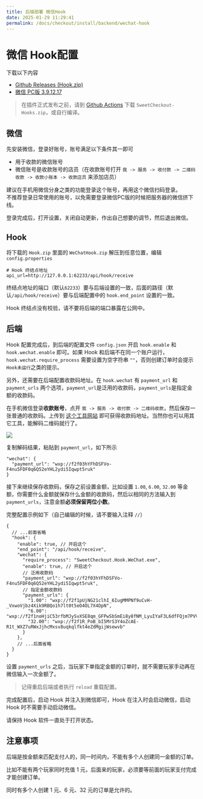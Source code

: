 ```yaml
---
title: 后端部署 微信Hook
date: 2025-01-29 11:29:41
permalink: /docs/checkout/install/backend/wechat-hook
---
```


# 微信 Hook配置

下载以下内容
+ [Github Releases (Hook.zip)](https://github.com/MrXiaoM/SweetCheckout/releases)
+ [微信 PC版 3.9.12.17](https://github.com/tom-snow/wechat-windows-versions/releases/download/v3.9.12.17/WeChatSetup-3.9.12.17.exe)

> 在插件正式发布之前，请到 [Github Actions](https://github.com/MrXiaoM/SweetCheckout/actions/workflows/build.yml) 下载 `SweetCheckout-Hooks.zip`，或自行编译。

## 微信

先安装微信，登录好账号，账号满足以下条件其一即可
+ 用于收款的微信账号
+ 微信账号是收款账号的店员（在收款账号打开 `我 -> 服务 -> 收付款 -> 二维码收款 -> 收款小账本 -> 收款店员` 来添加店员）

建议在手机用微信分身之类的功能登录这个账号，再用这个微信扫码登录。  
不推荐登录日常使用的账号，以免需要登录微信PC版的时候把服务器的微信挤下线。

登录完成后，打开设置，关闭自动更新，作出自己想要的调节，然后退出微信。

## Hook

将下载的 `Hook.zip` 里面的 `WeChatHook.zip` 解压到任意位置，编辑 `config.properties`
```properties
# Hook 终结点地址
api_url=http://127.0.0.1:62233/api/hook/receive
```
终结点地址的端口（默认`62233`）要与后端设置的一致，后面的路径（默认`/api/hook/receive`）要与后端配置中的 `hook.end_point` 设置的一致。

Hook 终结点没有校验，请不要将后端的端口暴露在公网中。

## 后端

Hook 配置完成后，到后端的配置文件 `config.json` 开启 `hook.enable` 和 `hook.wechat.enable` 即可。如果 Hook 和后端不在同一个账户运行，`hook.wechat.require_process` 需要设置为空字符串 `""`，否则创建订单时会提示`Hook未运行`之类的提示。

另外，还需要在后端配置收款码地址。在 `hook.wechat` 有 `payment_url` 和 `payment_urls` 两个选项，`payment_url`是泛用的收款码，`payment_urls`是指定金额的收款码。

在手机微信登录**收款账号**，点开 `我 -> 服务 -> 收付款 -> 二维码收款`，然后保存一张普通的收款码。上传到 [这个工具网站](https://cli.im/deqr/) 即可获得收款码地址。当然你也可以用其它工具，能解码二维码就行了。

![](https://pic1.imgdb.cn/item/67b04a6ed0e0a243d4ff9528.png)

复制解码结果，粘贴到 `payment_url`，如下所示
```json5
"wechat": {
  "payment_url": "wxp://f2f03hYFhDSFVo-F4nu5FDF0q6Q52eYHL2ydi5Iqwpt5ruk"
}
```

接下来继续保存收款码，保存之前设置金额，比如设置 `1.00`, `6.00`, `32.00` 等金额，你需要什么金额就保存什么金额的收款码，然后以相同的方法输入到 `payment_urls`，注意金额**必须保留两位小数**。

完整配置示例如下（自己编辑的时候，请不要输入注释 `//`）
```json5
{
  // ...前面省略
  "hook": {
    "enable": true, // 开启这个
    "end_point": "/api/hook/receive",
    "wechat": {
      "require_process": "SweetCheckout.Hook.WeChat.exe",
      "enable": true, // 开启这个
      // 泛用收款码
      "payment_url": "wxp://f2f03hYFhDSFVo-F4nu5FDF0q6Q52eYHL2ydi5Iqwpt5ruk",
      // 指定金额收款码
      "payment_urls": {
        "1.00": "wxp://f2f1pUjNG21clhI_6IugMMPNf9uCvH-_VxwoVjbz4Xik9RBQo1h7lt0t5eO4OL7X4DpN",
        "6.00": "wxp://f2f1noHjiC53rfbMJySvXSE8qm_GFPwSbSmEi8y8fNM_LyuIYaF3L6dfFQjm7PVVVnwj",
        "32.00": "wxp://f2f1R_PoB_bI5MrS3Y4oZcAE-R1t_WXZ7uRWxJjhcMxsv8uqkqlfkt4eZdMgijWsewvb"
      }
    },
    // ...后面省略
  }
}
```

设置 `payment_urls` 之后，当玩家下单指定金额的订单时，就不需要玩家手动再在微信输入一次金额了。

> 记得重启后端或者执行 `reload` 重载配置。

完成配置后，启动 Hook 并注入到微信即可，Hook 在注入时会启动微信，启动 Hook 时不需要手动启动微信。

请保持 Hook 软件一直处于打开状态。

## 注意事项

后端是按金额来匹配支付人的，同一时间内，不能有多个人创建同一金额的订单。

比如不能有两个玩家同时充值 1 元，后面来的玩家，必须要等前面的玩家支付完成才能创建订单。

同时有多个人创建 1 元、6 元、32 元的订单是允许的。
